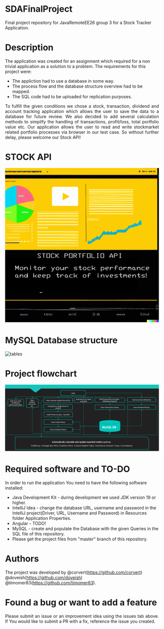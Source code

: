 # SDAFinalProject
Final project repository for JavaRemoteEE26 group 3 for a Stock Tracker Application.
# Description
The application was created for an assignment which required for a non trivial application as a solution to a problem.
The requirements for this project were:
* The appliction had to use a database in some way. 
* The process flow and the database structure overview had to be mapped.
* The SQL code had to be uploaded for replication purposes.
<p align="justify"> 
To fulfill the given conditions we chose a stock, transaction, dividend and account tracking application which 
allows the user to save the data to a database for future review. We also decided to add several calculation 
methods to simplify the handling of transactions, profit/loss, total portfolio value etc. Our application allows the user to read and write 
stockmarket related portfolio processes via browser in our test case. So without further delay,
please welcome our Stock API!
</p>

# STOCK API

![Front](https://github.com/doveish/SDAFinalProject/blob/4afb8f2065f77fb1c4c68c1b1afd6d31ad75f359/Images/Front.png)

# MySQL Database structure
![tables](https://github.com/doveish/PracticalProject/assets/125504453/df913351-9ea0-49c1-b33b-f9efda8d5bd2)

# Project flowchart
![Flowchart](https://github.com/doveish/SDAFinalProject/blob/f37e4a2556cb664ecd9c71f55052ed6a57f79c49/Images/Flowchart.png)

# Required software and TO-DO
In order to run the application You need to have the following software installed:
* Java Development Kit - during development we used JDK version 19 or higher.
* IntelliJ Idea - change the database URL, username and password in the IntelliJ project(Driver, URL, Username and Password) in Resources folder Application Properties.
* Angular - TODO!
* MySQL - create and populate the Database with the given Queries in the SQL file of this repository. 
* Please get the project files from "master" branch of this repository.

# Authors
The project was developed by @corvert(https://github.com/corvert) @doveish(https://github.com/doveish) @timomer83(https://github.com/timomer83).

# Found a bug or want to add a feature
<p align="justify"> 
Please submit an issue or an improvement idea using the issues tab above. 
If You would like to submit a PR with a fix, reference the issue you created.
</p>
